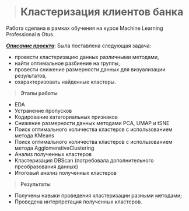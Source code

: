 ># Кластеризация клиентов банка
Работа сделана в рамках обучения на курсе Machine Learning Professional в Otus.

<u>***Описание проекта***</u>: Была поставлена следующая задача:
+ провести кластеризацию данных различными методами,
+ найти оптимальное разбиение на группы,
+ провести снижение размерности данных для визуализации результатов,
+ охарактеризовать найденные кластеры.

>**Этапы работы**
+ EDA
+ Устранение пропусков
+ Кодирование категориальных признаков
+ Снижение размерности данных методами PCA, UMAP и tSNE
+ Поиск оптимального количества кластеров с использованием метода KMeans
+ Поиск оптимального количества кластеров с использованием метода AgglomerativeClustering
+ Анализ полученных кластеров
+ Кластеризация DBScan (потребовала дополнительного преобразования данных)
+ Итоговый анализ полученных кластеров

>**Результаты**
+ Получены навыки проведения кластеризации разными методами;
+ Проведена интерпретация полученных кластеров.

